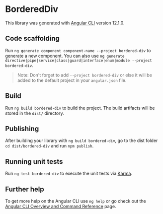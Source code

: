 # BorderedDiv

This library was generated with [Angular CLI](https://github.com/angular/angular-cli) version 12.1.0.

## Code scaffolding

Run `ng generate component component-name --project bordered-div` to generate a new component. You can also use `ng generate directive|pipe|service|class|guard|interface|enum|module --project bordered-div`.
> Note: Don't forget to add `--project bordered-div` or else it will be added to the default project in your `angular.json` file. 

## Build

Run `ng build bordered-div` to build the project. The build artifacts will be stored in the `dist/` directory.

## Publishing

After building your library with `ng build bordered-div`, go to the dist folder `cd dist/bordered-div` and run `npm publish`.

## Running unit tests

Run `ng test bordered-div` to execute the unit tests via [Karma](https://karma-runner.github.io).

## Further help

To get more help on the Angular CLI use `ng help` or go check out the [Angular CLI Overview and Command Reference](https://angular.io/cli) page.
